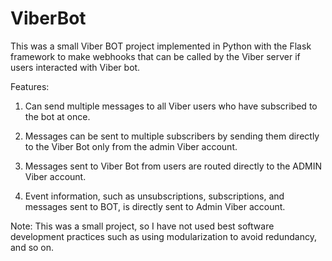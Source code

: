 # ViberBot
This was a small Viber BOT project implemented in Python with the Flask framework to make webhooks 
that can be called by the Viber server if users interacted with Viber bot.


Features:

1. Can send multiple messages to all Viber users who have subscribed to the bot at once.

2. Messages can be sent to multiple subscribers by sending them directly to the Viber Bot only from the admin Viber account.

3. Messages sent to Viber Bot from users are routed directly to the ADMIN Viber account.

4. Event information, such as unsubscriptions, subscriptions, and messages sent to BOT, is directly sent to Admin  Viber account.


Note: This was a small project, so I have not used best software development practices such as using modularization to avoid redundancy, and so on.


